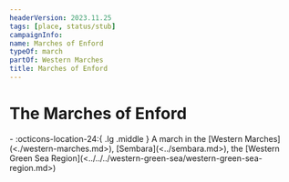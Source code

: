 ```yaml
---
headerVersion: 2023.11.25
tags: [place, status/stub]
campaignInfo:
name: Marches of Enford
typeOf: march
partOf: Western Marches
title: Marches of Enford
---
```

# The Marches of Enford
<div class="grid cards ext-narrow-margin ext-one-column" markdown>
-    :octicons-location-24:{ .lg .middle } A march in the [Western Marches](<./western-marches.md>), [Sembara](<../sembara.md>), the [Western Green Sea Region](<../../../western-green-sea/western-green-sea-region.md>)  
</div>


